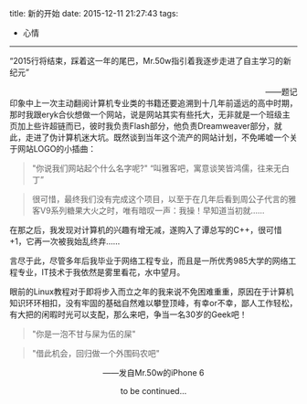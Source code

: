 title: 新的开始
date: 2015-12-11 21:27:43
tags:
- 心情
---
“2015行将结束，踩着这一年的尾巴，Mr.50w指引着我逐步走进了自主学习的新纪元”
<div align="right"> ——题记</div>
印象中上一次主动翻阅计算机专业类的书籍还要追溯到十几年前遥远的高中时期，那时我跟eryk合伙想做一个网站，说是网站其实有些托大，无非就是一个班级主页加上些许超链而已，彼时我负责Flash部分，他负责Dreamweaver部分，就此，走进了伪计算机迷大坑。既然谈到当年这个流产的网站计划，不免唏嘘一个关于网站LOGO的小插曲：


> "你说我们网站起个什么名字呢?"
> “叫雅客吧，寓意谈笑皆鸿儒，往来无白丁”

> 很可惜，最终我们没有完成这个项目，以至于在几年后看到周公子代言的雅客V9系列糖果大火之时，唯有暗叹一声：我操！早知道当初就……

在那之后，我发现对计算机的兴趣有增无减，遂购入了谭总写的C++，很可惜+1，它再一次被我始乱终弃……

言尽于此，尽管多年后我毕业于网络工程专业，而且是一所优秀985大学的网络工程专业，IT技术于我依然是雾里看花，水中望月。

眼前的Linux教程对于即将步入而立之年的我来说不免困难重重，原因在于计算机知识环环相扣，没有牢固的基础自然难以攀登顶峰，有幸or不幸，鄙人工作轻松，有大把的闲暇时光可以支配，那么来吧，争当一名30岁的Geek吧！

>"你是一泡不甘与屎为伍的屎"

>"借此机会，回归做一个外围码农吧"
<center> ——发自Mr.50w的iPhone 6

to be continued…
